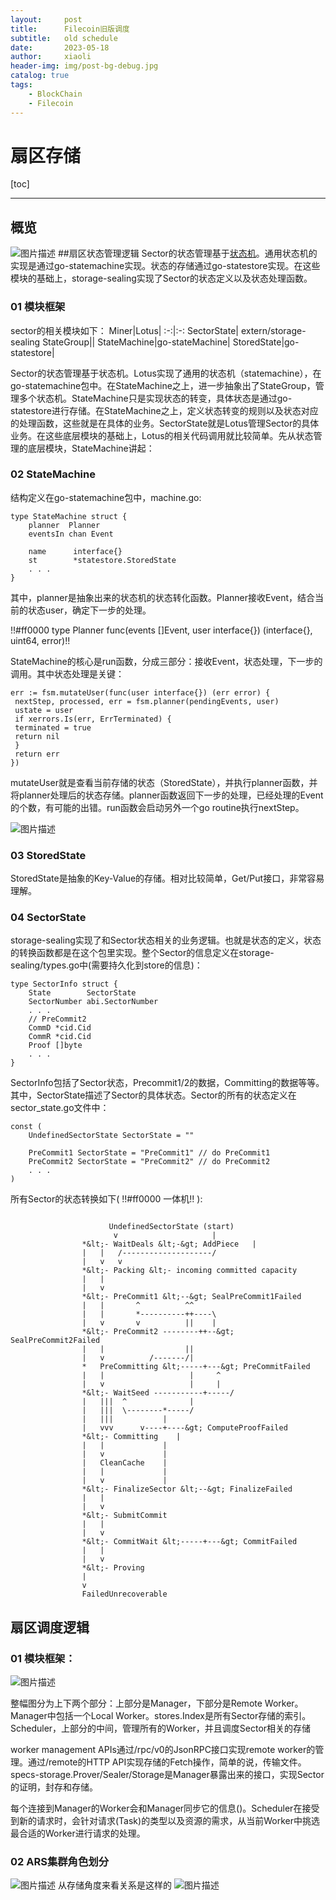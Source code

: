 ```yaml
---
layout:     post
title:      Filecoin旧版调度
subtitle:   old schedule
date:       2023-05-18
author:     xiaoli
header-img: img/post-bg-debug.jpg
catalog: true
tags:
    - BlockChain
    - Filecoin
---
```


# 扇区存储

[toc]

-----
## 概览
![图片描述](/filecoin-img/oldsched/tapd_45270576_base64_1631155653_8.jpg)
##扇区状态管理逻辑
Sector的状态管理基于[状态机](https://baike.baidu.com/item/%E7%8A%B6%E6%80%81%E6%9C%BA/6548513?fr=aladdin)。通用状态机的实现是通过go-statemachine实现。状态的存储通过go-statestore实现。在这些模块的基础上，storage-sealing实现了Sector的状态定义以及状态处理函数。

### 01 模块框架
sector的相关模块如下：
Miner|Lotus|
:-:|:-:
SectorState| extern/storage-sealing
StateGroup||
StateMachine|go-stateMachine|
StoredState|go-statestore|

Sector的状态管理基于状态机。Lotus实现了通用的状态机（statemachine），在go-statemachine包中。在StateMachine之上，进一步抽象出了StateGroup，管理多个状态机。StateMachine只是实现状态的转变，具体状态是通过go-statestore进行存储。在StateMachine之上，定义状态转变的规则以及状态对应的处理函数，这些就是在具体的业务。SectorState就是Lotus管理Sector的具体业务。在这些底层模块的基础上，Lotus的相关代码调用就比较简单。先从状态管理的底层模块，StateMachine讲起：


### 02 StateMachine

结构定义在go-statemachine包中，machine.go:
```
type StateMachine struct {
    planner  Planner
    eventsIn chan Event

    name      interface{}
    st        *statestore.StoredState
	. . .
}
```
其中，planner是抽象出来的状态机的状态转化函数。Planner接收Event，结合当前的状态user，确定下一步的处理。

 !!#ff0000 type Planner func(events []Event, user interface{}) (interface{}, uint64, error)!! 

StateMachine的核心是run函数，分成三部分：接收Event，状态处理，下一步的调用。其中状态处理是关键：
```
err := fsm.mutateUser(func(user interface{}) (err error) {
 nextStep, processed, err = fsm.planner(pendingEvents, user)
 ustate = user
 if xerrors.Is(err, ErrTerminated) {
 terminated = true
 return nil
 }
 return err
})
```
mutateUser就是查看当前存储的状态（StoredState），并执行planner函数，并将planner处理后的状态存储。planner函数返回下一步的处理，已经处理的Event 的个数，有可能的出错。run函数会启动另外一个go routine执行nextStep。

![图片描述](/filecoin-img/oldsched/tapd_45270576_base64_1631000325_40.jpg)


### 03 StoredState

StoredState是抽象的Key-Value的存储。相对比较简单，Get/Put接口，非常容易理解。

### 04 SectorState
storage-sealing实现了和Sector状态相关的业务逻辑。也就是状态的定义，状态的转换函数都是在这个包里实现。整个Sector的信息定义在storage-sealing/types.go中(需要持久化到store的信息)：
```
type SectorInfo struct {
    State        SectorState
    SectorNumber abi.SectorNumber
	. . .
    // PreCommit2
    CommD *cid.Cid
    CommR *cid.Cid
    Proof []byte
	. . .
}

```
SectorInfo包括了Sector状态，Precommit1/2的数据，Committing的数据等等。其中，SectorState描述了Sector的具体状态。Sector的所有的状态定义在sector_state.go文件中：
```
const (
    UndefinedSectorState SectorState = ""

    PreCommit1 SectorState = "PreCommit1" // do PreCommit1
    PreCommit2 SectorState = "PreCommit2" // do PreCommit2
	. . .
)

```
所有Sector的状态转换如下( !!#ff0000 一体机!! ):
```

				      UndefinedSectorState (start)
				       v                     |
				*&lt;- WaitDeals &lt;-&gt; AddPiece   |
				|   |   /--------------------/
				|   v   v
				*&lt;- Packing &lt;- incoming committed capacity
				|   |
				|   v
				*&lt;- PreCommit1 &lt;--&gt; SealPreCommit1Failed
				|   |       ^          ^^
				|   |       *----------++----\
				|   v       v          ||    |
				*&lt;- PreCommit2 --------++--&gt; SealPreCommit2Failed
				|   |                  ||
				|   v          /-------/|
				*   PreCommitting &lt;-----+---&gt; PreCommitFailed
				|   |                   |     ^
				|   v                   |     |
				*&lt;- WaitSeed -----------+-----/
				|   |||  ^              |
				|   |||  \--------*-----/
				|   |||           |
				|   vvv      v----+----&gt; ComputeProofFailed
				*&lt;- Committing    |
				|   |             |
				|   v             |
		        |   CleanCache    |
		        |   |             |
		        |   v             |
				*&lt;- FinalizeSector &lt;--&gt; FinalizeFailed
				|   |
				|   v
				*&lt;- SubmitCommit
				|   |
				|   v
				*&lt;- CommitWait &lt;-----+---&gt; CommitFailed
				|   |
				|   v
				*&lt;- Proving
				|
				v
				FailedUnrecoverable
```
## 扇区调度逻辑
### 01 模块框架：
![图片描述](/filecoin-img/oldsched/tapd_45270576_1631065823_66.jpg)

整幅图分为上下两个部分：上部分是Manager，下部分是Remote Worker。Manager中包括一个Local Worker。stores.Index是所有Sector存储的索引。Scheduler，上部分的中间，管理所有的Worker，并且调度Sector相关的存储

worker management APIs通过/rpc/v0的JsonRPC接口实现remote worker的管理。通过/remote的HTTP API实现存储的Fetch操作，简单的说，传输文件。specs-storage.Prover/Sealer/Storage是Manager暴露出来的接口，实现Sector的证明，封存和存储。

每个连接到Manager的Worker会和Manager同步它的信息()。Scheduler在接受到新的请求时，会针对请求(Task)的类型以及资源的需求，从当前Worker中挑选最合适的Worker进行请求的处理。

### 02 ARS集群角色划分
![图片描述](/filecoin-img/oldsched/tapd_45270576_base64_1631150415_94.jpg)
从存储角度来看关系是这样的
![图片描述](/filecoin-img/oldsched/tapd_45270576_base64_1631150996_43.jpg)